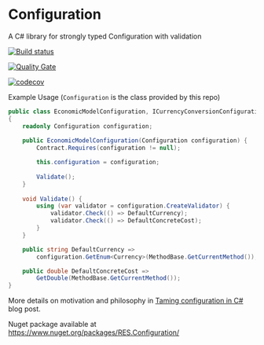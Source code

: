 # Configuration

A C# library for strongly typed Configuration with validation

[![Build status](https://ci.appveyor.com/api/projects/status/oujy1v19iwdba8e5?svg=true)](https://ci.appveyor.com/project/RESSoftwareTeam/configuration)

[![Quality Gate](https://sonarcloud.io/api/badges/gate?key=res.configuration)](https://sonarcloud.io/dashboard?id=res.configuration)

[![codecov](https://codecov.io/gh/resgroup/configuration/branch/master/graph/badge.svg)](https://codecov.io/gh/resgroup/configuration)

Example Usage (`Configuration` is the class provided by this repo)

```csharp
public class EconomicModelConfiguration, ICurrencyConversionConfiguration, IConcreteCostConfiguration 
{
    readonly Configuration configuration;
    
    public EconomicModelConfiguration(Configuration configuration) {
        Contract.Requires(configuration != null);

        this.configuration = configuration;
    
        Validate();
    }
    
    void Validate() {
        using (var validator = configuration.CreateValidator) {
            validator.Check(() => DefaultCurrency);
            validator.Check(() => DefaultConcreteCost);
        }
    }

    public string DefaultCurrency => 
        configuration.GetEnum<Currency>(MethodBase.GetCurrentMethod());

    public double DefaultConcreteCost => 
        GetDouble(MethodBase.GetCurrentMethod());
}
```

More details on motivation and  philosophy in [Taming configuration in C#](https://hackernoon.com/taming-configuration-in-c-a2706b2d4741) blog post.

Nuget package available at https://www.nuget.org/packages/RES.Configuration/
